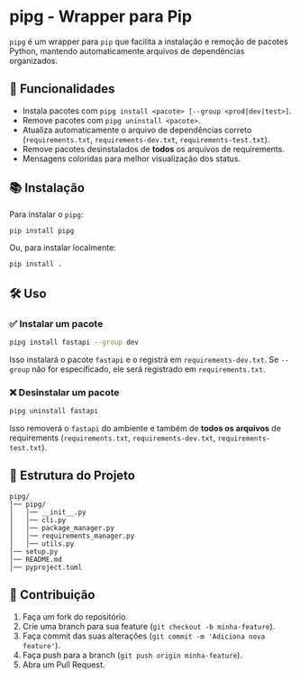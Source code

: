 # pipg - Wrapper para Pip

`pipg` é um wrapper para `pip` que facilita a instalação e remoção de pacotes Python, mantendo automaticamente arquivos de dependências organizados.

## 🚀 Funcionalidades
- Instala pacotes com `pipg install <pacote> [--group <prod|dev|test>]`.
- Remove pacotes com `pipg uninstall <pacote>`.
- Atualiza automaticamente o arquivo de dependências correto (`requirements.txt`, `requirements-dev.txt`, `requirements-test.txt`).
- Remove pacotes desinstalados de **todos** os arquivos de requirements.
- Mensagens coloridas para melhor visualização dos status.

## 📚 Instalação
Para instalar o `pipg`:

```sh
pip install pipg
```

Ou, para instalar localmente:

```sh
pip install .
```

## 🛠 Uso

### ✅ Instalar um pacote
```sh
pipg install fastapi --group dev
```
Isso instalará o pacote `fastapi` e o registrá em `requirements-dev.txt`. Se `--group` não for especificado, ele será registrado em `requirements.txt`.

### ❌ Desinstalar um pacote
```sh
pipg uninstall fastapi
```
Isso removerá o `fastapi` do ambiente e também de **todos os arquivos** de requirements (`requirements.txt`, `requirements-dev.txt`, `requirements-test.txt`).

## 🏢 Estrutura do Projeto
```
pipg/
│── pipg/
│   │── __init__.py
│   │── cli.py
│   │── package_manager.py
│   │── requirements_manager.py
│   │── utils.py
│── setup.py
│── README.md
│── pyproject.toml
```

## 🤝 Contribuição
1. Faça um fork do repositório.
2. Crie uma branch para sua feature (`git checkout -b minha-feature`).
3. Faça commit das suas alterações (`git commit -m 'Adiciona nova feature'`).
4. Faça push para a branch (`git push origin minha-feature`).
5. Abra um Pull Request.
